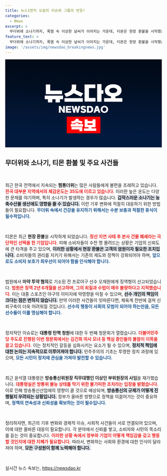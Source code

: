 ```yaml
---
title: 뉴스1번지 오늘의 이슈와 그들의 반응!
categories:
  - News
excerpt: >
  무더위에 소나기까지, 폭염 속 이상한 날씨가 이어지는 가운데, 티몬은 현장 환불을 시작했습니다. 전 프로야구 선수 오재원은 마약 투약으로 징역형을 선고받았고, 정치권에서는 두 번째 대통령 탄핵 청원이 뜨거운 이슈로 떠오르고 있습니다.
feature_text: >
  무더위에 소나기까지, 폭염 속 이상한 날씨가 이어지는 가운데, 티몬은 현장 환불을 시작했습니다. 전 프로야구 선수 오재원은 마약 투약으로 징역형을 선고받았고, 정치권에서는 두 번째 대통령 탄핵 청원이 뜨거운 이슈로 떠오르고 있습니다.
image: '/assets/img/newsdao_breakingnews.jpg'
---
```


<p><img src="/assets/img/newsdao_breakingnews.jpg" alt="flaretime 속보" /></p>

<h2 data-ke-size="size26">무더위와 소나기, 티몬 환불 및 주요 사건들</h2>

<p data-ke-size="size16">&nbsp;</p>

<p>최근 한국 전역에서 지속되는 <strong>찜통더위</strong>는 많은 사람들에게 불편을 초래하고 있습니다. <b><span style="color: #ee2323;">전국 대부분 지역에서의 체감온도는 35도에 이르고 있습니다.</span></b> 이러한 높은 온도는 다양한 문제를 야기하며, 특히 소나기가 발생하는 경우가 많습니다. <b><span style="background-color: #21538527;">갑작스러운 소나기는 농축수산물 생산에도 영향을 줄 수 있습니다.</span></b> 이런 기후 변화에 적절히 대응하기 위한 방법들이 필요합니다. <b><span style="color: #1a5490;">무더위 속에서 건강을 유지하기 위해서는 수분 보충과 적절한 휴식이 필수적입니다.</span></b></p>

<p data-ke-size="size16">&nbsp;</p>

<p>티몬은 최근 <strong>현장 환불</strong>을 시작하게 되었습니다. <b><span style="color: #ee2323;">정산 지연 사태 후 본사 건물 폐쇄라는 극단적인 선택을 한 기업입니다.</span></b> 피해 소비자들이 수천 명 몰려드는 상황은 기업의 신뢰도에 큰 타격을 주고 있으며, <b><span style="background-color: #21538527;">이러한 상황에서 현장 환불은 고객의 염원이자 필요한 조치입니다.</span></b> 소비자들의 권리를 지키기 위해서는 기존의 제도와 정책이 강화되어야 하며, <b><span style="color: #1a5490;">앞으로도 소비자 보호가 최우선이 되어야 함을 인식해야 합니다.</span></b></p>

<p data-ke-size="size16">&nbsp;</p>

<p>법원에서 <strong>마약 투약 혐의</strong>로 기소된 전 프로야구 선수 오재원에게 징역형이 선고되었습니다. <b><span style="color: #ee2323;">법원은 징역 2년 6개월을 선고하며, 그의 죄질과 수법이 매우 불량하다고 지적했습니다.</span></b> 이는 대중 스포츠인 야구의 이미지에 악영향을 미칠 수 있으며, <b><span style="background-color: #21538527;">선수 개인의 책임이 크다는 점은 변하지 않습니다.</span></b> 만약 이러한 사건들이 잇따른다면, 체육계 전반에 걸쳐 신뢰구축이 더욱 어려워질 것입니다. <b><span style="color: #1a5490;">선수의 행동이 사회의 모범이 되어야 하는만큼, 모든 선수들이 이를 명심해야 합니다.</span></b></p>

<p data-ke-size="size16">&nbsp;</p>

<p>정치적인 이슈로는 <strong>대통령 탄핵 청원</strong>에 대한 두 번째 청문회가 열렸습니다. <b><span style="color: #ee2323;">더불어민주당 주도로 진행된 이번 청문회에서는 김건희 여사 모녀 등 핵심 증인들의 불참이 이목을 끌고 있습니다.</span></b> 이는 정치적인 갈등을 심화시키는 요소가 될 수 있으며, <b><span style="background-color: #21538527;">정치적 책임에 대한 논의는 지속적으로 이루어져야 합니다.</span></b> 민주주의의 기초는 투명한 정치 과정에 있으며, <b><span style="color: #1a5490;">모든 시민이 정치에 관심을 가져야 발전할 수 있습니다.</span></b></p>

<p data-ke-size="size16">&nbsp;</p>

<p>최근 윤석열 대통령은 <strong>방송통신위원장 직무대행인 이상인 부위원장의 사임</strong>을 재가했습니다. <b><span style="color: #ee2323;">대통령실은 방통위 불능 상태를 막기 위한 불가피한 조치라는 입장을 밝혔습니다.</span></b> 이로 인해 방송통신산업에의 영향이 클 것으로 예상되며, <b><span style="background-color: #21538527;">방송통신의 규제가 어떻게 진행될지 우려되는 상황입니다.</span></b> 정부가 올바른 방향으로 정책을 이끌어가는 것이 중요하며, <b><span style="color: #1a5490;">정책의 연속성과 신뢰성을 확보하는 것이 필수입니다.</span></b></p>

<p data-ke-size="size16">&nbsp;</p>

<p>정리하자면, 최근의 기후 변화와 경제적 이슈, 사회적 사건들이 서로 연결되어 있으며, 이에 대한 올바른 대응이 필요합니다. 각 분야에서 신뢰를 쌓고, 소비자와 시민의 목소리를 듣는 것이 중요합니다. <b><span style="color: #ee2323;">이러한 상황 속에서 정부와 기업이 어떻게 책임감을 갖고 행동할 것인지에 대한 지혜가 필요합니다.</span></b> 따라서, 변화하는 사회와 환경에 대한 인식이 달라져야 하며, <b><span style="background-color: #21538527;">모든 구성원이 함께 노력해야 합니다.</span></b> </p>

<p data-ke-size="size16">&nbsp;</p>
실시간 뉴스 속보는, <a href="https://newsdao.kr" rel="dofollow">https://newsdao.kr</a>


